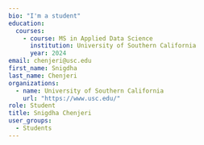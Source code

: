```yaml
---
bio: "I'm a student"
education:
  courses:
    - course: MS in Applied Data Science
      institution: University of Southern California
      year: 2024
email: chenjeri@usc.edu
first_name: Snigdha
last_name: Chenjeri
organizations:
  - name: University of Southern California
    url: "https://www.usc.edu/"
role: Student
title: Snigdha Chenjeri
user_groups:
  - Students
---
```

